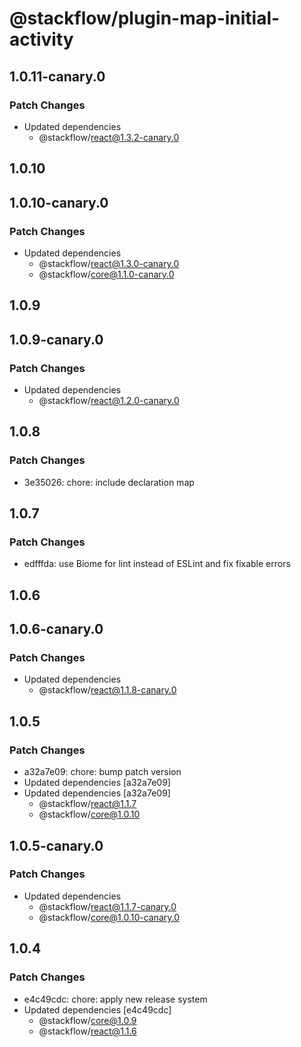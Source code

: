 # @stackflow/plugin-map-initial-activity

## 1.0.11-canary.0

### Patch Changes

- Updated dependencies
  - @stackflow/react@1.3.2-canary.0

## 1.0.10

## 1.0.10-canary.0

### Patch Changes

- Updated dependencies
  - @stackflow/react@1.3.0-canary.0
  - @stackflow/core@1.1.0-canary.0

## 1.0.9

## 1.0.9-canary.0

### Patch Changes

- Updated dependencies
  - @stackflow/react@1.2.0-canary.0

## 1.0.8

### Patch Changes

- 3e35026: chore: include declaration map

## 1.0.7

### Patch Changes

- edfffda: use Biome for lint instead of ESLint and fix fixable errors

## 1.0.6

## 1.0.6-canary.0

### Patch Changes

- Updated dependencies
  - @stackflow/react@1.1.8-canary.0

## 1.0.5

### Patch Changes

- a32a7e09: chore: bump patch version
- Updated dependencies [a32a7e09]
- Updated dependencies [a32a7e09]
  - @stackflow/react@1.1.7
  - @stackflow/core@1.0.10

## 1.0.5-canary.0

### Patch Changes

- Updated dependencies
  - @stackflow/react@1.1.7-canary.0
  - @stackflow/core@1.0.10-canary.0

## 1.0.4

### Patch Changes

- e4c49cdc: chore: apply new release system
- Updated dependencies [e4c49cdc]
  - @stackflow/core@1.0.9
  - @stackflow/react@1.1.6
